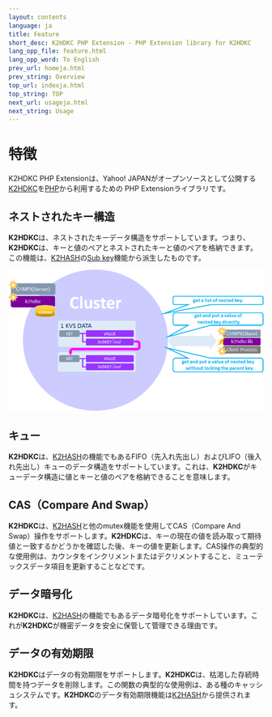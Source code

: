```yaml
---
layout: contents
language: ja
title: Feature
short_desc: K2HDKC PHP Extension - PHP Extension library for K2HDKC
lang_opp_file: feature.html
lang_opp_word: To English
prev_url: homeja.html
prev_string: Overview
top_url: indexja.html
top_string: TOP
next_url: usageja.html
next_string: Usage
---
```


# 特徴
K2HDKC PHP Extensionは、Yahoo! JAPANがオープンソースとして公開する[K2HDKC](https://k2hdkc.antpick.ax/indexja.html)を[PHP](https://www.php.net/)から利用するための PHP Extensionライブラリです。

## ネストされたキー構造
**K2HDKC**は、ネストされたキーデータ構造をサポートしています。つまり、**K2HDKC**は、キーと値のペアとネストされたキーと値のペアを格納できます。この機能は、[K2HASH](https://k2hash.antpick.ax/indexja.html)の[Sub key](https://k2hash.antpick.ax/featureja.html)機能から派生したものです。

![Fig.2](images/feature_fig2.png)

## キュー
**K2HDKC**は、[K2HASH](https://k2hash.antpick.ax/indexja.html)の機能でもあるFIFO（先入れ先出し）およびLIFO（後入れ先出し）キューのデータ構造をサポートしています。これは、**K2HDKC**がキューデータ構造に値とキーと値のペアを格納できることを意味します。

## CAS（Compare And Swap）
**K2HDKC**は、[K2HASH](https://k2hash.antpick.ax/indexja.html)と他のmutex機能を使用してCAS（Compare And Swap）操作をサポートします。**K2HDKC**は、キーの現在の値を読み取って期待値と一致するかどうかを確認した後、キーの値を更新します。CAS操作の典型的な使用例は、カウンタをインクリメントまたはデクリメントすること、ミューテックスデータ項目を更新することなどです。

## データ暗号化
**K2HDKC**は、[K2HASH](https://k2hash.antpick.ax/indexja.html)の機能でもあるデータ暗号化をサポートしています。これが**K2HDKC**が機密データを安全に保管して管理できる理由です。

## データの有効期限
**K2HDKC**はデータの有効期限をサポートします。**K2HDKC**は、枯渇した存続時間を持つデータを削除します。この関数の典型的な使用例は、ある種のキャッシュシステムです。**K2HDKC**のデータ有効期限機能は[K2HASH](https://k2hash.antpick.ax/indexja.html)から提供されます。
